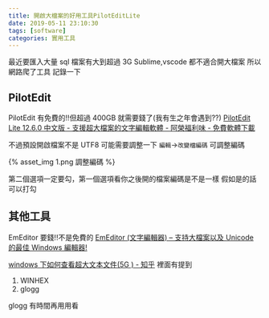 ```yaml
---
title: 開啟大檔案的好用工具PilotEditLite
date: 2019-05-11 23:10:30
tags: [software]
categories: 實用工具
---
```


最近要匯入大量 sql
檔案有大到超過 3G
Sublime,vscode 都不適合開大檔案
所以網路爬了工具
記錄一下

<!--more-->

## PilotEdit

PilotEdit 有免費的!!但超過 400GB 就需要錢了(我有生之年會遇到??)
[PilotEdit Lite 12.6.0 中文版 - 支援超大檔案的文字編輯軟體 - 阿榮福利味 - 免費軟體下載](https://www.azofreeware.com/2015/06/pilotedit.html)

不過預設開啟檔案不是 UTF8
可能需要調整一下
`編輯`→`改變檔編碼`
可調整編碼

{% asset_img 1.png 調整編碼 %}

第二個選項一定要勾，第一個選項看你之後開的檔案編碼是不是一樣
假如是的話可以打勾

## 其他工具

EmEditor 要錢!!不是免費的
[EmEditor (文字編輯器) – 支持大檔案以及 Unicode 的最佳 Windows 編輯器!](https://zh-tw.emeditor.com/)

[windows 下如何查看超大文本文件(5G ) - 知乎](https://www.zhihu.com/question/19688121/answer/63245703)
裡面有提到

1. WINHEX
2. glogg

glogg 有時間再用用看
